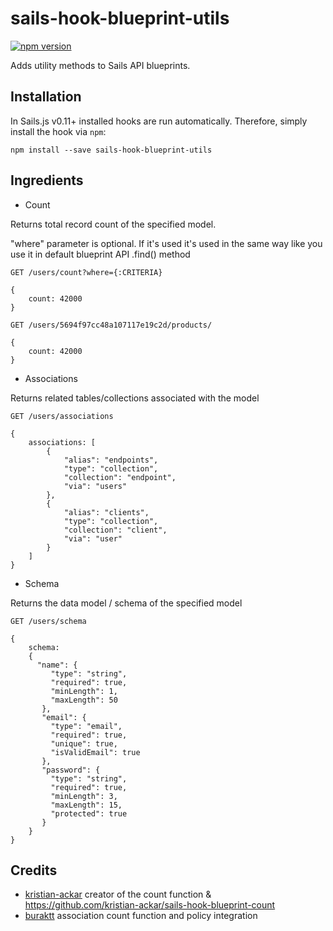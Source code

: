 # sails-hook-blueprint-utils

[![npm version](https://badge.fury.io/js/sails-hook-blueprint-utils.svg)](https://badge.fury.io/js/sails-hook-blueprint-utils)

Adds utility methods to Sails API blueprints. 

## Installation

In Sails.js v0.11+ installed hooks are run automatically. Therefore, simply install the hook via `npm`:

    npm install --save sails-hook-blueprint-utils

## Ingredients
- Count

Returns total record count of the specified model.

"where" parameter is optional. If it's used it's used in the same way like you use it in default blueprint API .find() method

```
GET /users/count?where={:CRITERIA}

{ 
    count: 42000 
}

GET /users/5694f97cc48a107117e19c2d/products/

{ 
    count: 42000 
}

```
- Associations

Returns related tables/collections associated with the model
```
GET /users/associations

{ 
    associations: [
        {
            "alias": "endpoints",
            "type": "collection",
            "collection": "endpoint",
            "via": "users"
        },
        {
            "alias": "clients",
            "type": "collection",
            "collection": "client",
            "via": "user"
        }
    ]
}
```
- Schema

Returns the data model / schema of the specified model
```
GET /users/schema 

{ 
    schema:
    {
      "name": {
         "type": "string",
         "required": true,
         "minLength": 1,
         "maxLength": 50
       },
       "email": {
         "type": "email",
         "required": true,
         "unique": true,
         "isValidEmail": true
       },
       "password": {
         "type": "string",
         "required": true,
         "minLength": 3,
         "maxLength": 15,
         "protected": true
       }
    }
}
```

## Credits

- [kristian-ackar](https://github.com/kristian-ackar) creator of the count function & https://github.com/kristian-ackar/sails-hook-blueprint-count  
- [buraktt](https://github.com/buraktt) association count function and policy integration

